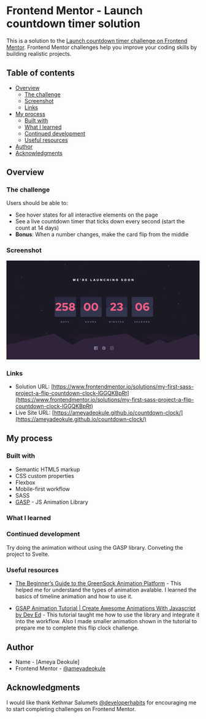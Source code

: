 # Frontend Mentor - Launch countdown timer solution

This is a solution to the [Launch countdown timer challenge on Frontend Mentor](https://www.frontendmentor.io/challenges/launch-countdown-timer-N0XkGfyz-). Frontend Mentor challenges help you improve your coding skills by building realistic projects.

## Table of contents

-   [Overview](#overview)
    -   [The challenge](#the-challenge)
    -   [Screenshot](#screenshot)
    -   [Links](#links)
-   [My process](#my-process)
    -   [Built with](#built-with)
    -   [What I learned](#what-i-learned)
    -   [Continued development](#continued-development)
    -   [Useful resources](#useful-resources)
-   [Author](#author)
-   [Acknowledgments](#acknowledgments)

## Overview

### The challenge

Users should be able to:

-   See hover states for all interactive elements on the page
-   See a live countdown timer that ticks down every second (start the count at 14 days)
-   **Bonus**: When a number changes, make the card flip from the middle

### Screenshot

![](./screenshot.png)

### Links

-   Solution URL: [https://www.frontendmentor.io/solutions/my-first-sass-project-a-flip-countdown-clock-lGGQKBpRt](https://www.frontendmentor.io/solutions/my-first-sass-project-a-flip-countdown-clock-lGGQKBpRt)
-   Live Site URL: [https://ameyadeokule.github.io/countdown-clock/](https://ameyadeokule.github.io/countdown-clock/)

## My process

### Built with

-   Semantic HTML5 markup
-   CSS custom properties
-   Flexbox
-   Mobile-first workflow
-   SASS
-   [GASP](https://greensock.com/gsap/) - JS Animation Library

### What I learned

### Continued development

Try doing the animation without using the GASP library. Conveting the project to Svelte.

### Useful resources

-   [The Beginner’s Guide to the GreenSock Animation Platform](https://www.freecodecamp.org/news/the-beginners-guide-to-the-greensock-animation-platform-7dc9fd9eb826/) - This helped me for understand the types of animation avalable. I learned the basics of timeline animation and how to use it.

-   [GSAP Animation Tutorial | Create Awesome Animations With Javascript by Dev Ed](https://www.youtube.com/watch?v=5RyrIPCs47A) - This tutorial taught me how to use the library and integrate it into the workflow. Also I made smaller animation shown in the tutorial to prepare me to complete this flip clock challenge.

## Author

-   Name - [Ameya Deokule]
-   Frontend Mentor - [@ameyadeokule](https://www.frontendmentor.io/profile/ameyadeokule)

## Acknowledgments

I would like thank Kethmar Salumets [@developerhabits](https://twitter.com/developerHabits) for encouraging me to start completing challenges on Frontend Mentor.
